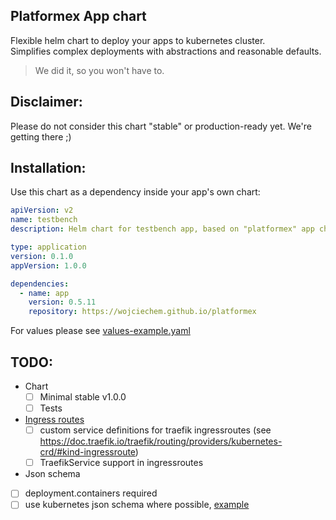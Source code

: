 Platformex App chart
---
Flexible helm chart to deploy your apps to kubernetes cluster.  
Simplifies complex deployments with abstractions and reasonable defaults.

>We did it, so you won't have to.

## Disclaimer:
Please do not consider this chart "stable" or production-ready yet. We're getting there ;)

## Installation:
Use this chart as a dependency inside your app's own chart:

```yaml
apiVersion: v2
name: testbench
description: Helm chart for testbench app, based on "platformex" app chart

type: application
version: 0.1.0
appVersion: 1.0.0

dependencies:
  - name: app
    version: 0.5.11
    repository: https://wojciechem.github.io/platformex
```
For values please see [values-example.yaml](charts/app/values-example.yaml)

## TODO:
- Chart
  - [ ] Minimal stable v1.0.0
  - [ ] Tests
- [Ingress routes](charts/app/templates/_ingressroute.tpl)
  - [ ] custom service definitions for traefik ingressroutes (see https://doc.traefik.io/traefik/routing/providers/kubernetes-crd/#kind-ingressroute)
  - [ ] TraefikService support in ingressroutes
- Json schema
- [ ] deployment.containers required
- [ ] use kubernetes json schema where possible, [example](https://raw.githubusercontent.com/yannh/kubernetes-json-schema/refs/heads/master/v1.31.3/probe.json)
